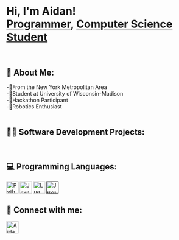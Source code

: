 <h1>Hi, I'm Aidan! <br/><a href="https://github.com/aidanmahoney">Programmer</a>, <a href="https://www.linkedin.com/in/aidan-michael-mahoney/">Computer Science Student</a>
<br>
<br>
<h2>🧑 About Me:</h2>
 -📍From the New York Metropolitan Area
<br> -🏫Student at University of Wisconsin-Madison
<br> -👾Hackathon Participant
<br> -🤖Robotics Enthusiast
<br>
<br>
<h2>👨‍💻 Software Development Projects:</h2>
<!--
- <b>Data Structures and Algorithms Practice (AlgoExpert)</b>
  - [Praciting DS & Algos in Python](https://github.com/joshmadakor1/Algorithms-Practice)
- <b>Full Stack Web App (React, NodeJS, Azure, and Machine Learning Components)</b>
  - [Image Analysis Middleware](https://github.com/joshmadakor1/4chan-Image-Analysis-Middleware-C964) <b><i>(Potentially NSFW)</b></i>
- <b>PowerShell</b>
  - [Windows EventLog: Failed RDP Logins Source IP to full GeoData Conversion](https://github.com/joshmadakor1/Sentinel-Lab)
  - [JWipe (Disk Wiping Utility)](https://github.com/joshmadakor1/Jwipe.PowerShell)
  - [Active Directory Bulk User Creation](https://github.com/joshmadakor1/AD_PS)
  - [FIM (File Integrity Monitor)](https://github.com/joshmadakor1/PowerShell-Integrity-FIM)
- <b>C# (.NET Desktop Applications)</b>
  - [Ransomware Proof of Concept (Encrypter)](https://github.com/joshmadakor1/EncrypterPOC)
  - [Ransomware Proof of Concept (Decrypter)](https://github.com/joshmadakor1/DecrypterPOC)
  - [Keylogger with Email Capability](https://github.com/joshmadakor1/Key-Logger-With-Email)
- <b>Python</b>
  - [Package Delivery Application (Datastructures and Algorithms Demo)](https://github.com/joshmadakor1/Package-Delivery-Pathfinding-Algorithm)
-->
<br>
<h2>💻 Programming Languages: </h2>
<a href="https://www.python.org/">
  <img align="left" alt="Python" width="32px" src="https://github.com/aidanmahoney/aidanmahoney/assets/149884417/333787b0-0a66-40d0-b99a-ecb9648097d4" />
</a>
<a href="https://www.java.com/en/">
  <img align="left" alt="Java" width="32px" src="https://github.com/aidanmahoney/aidanmahoney/assets/149884417/de611d2d-d39b-4cd3-ba16-dec7ea823305" />
</a>
<a href="https://www.lua.org/">
  <img align="left" alt="Lua" width="32px" src="https://github.com/aidanmahoney/aidanmahoney/assets/149884417/b4f23450-f228-48c6-8f68-2e0dcd3a64f6" />
</a>
<a href="">
  <img align="left" alt="JavaScript" width="32px" src="https://github.com/aidanmahoney/aidanmahoney/assets/149884417/34966371-99c8-4487-b62a-44fde9fcd96d" />
</a>
<br>
<br>
<h2>🤳 Connect with me:</h2>
<a href="https://www.python.org/">
  <img align="left" alt="Aidan Mahoney | LinkedIn" width="32px" src="https://github.com/aidanmahoney/aidanmahoney/assets/149884417/10765e3e-0e30-420b-95e2-d7d6341c81c5" />
</a>
<!--
[<img align="left" alt="JoshMadakor | Twitter" width="22px" src="https://cdn.jsdelivr.net/npm/simple-icons@v3/icons/twitter.svg" />][twitter]
[<img align="left" alt="JoshMadakor | Instagram" width="22px" src="https://cdn.jsdelivr.net/npm/simple-icons@v3/icons/instagram.svg" />][instagram]
<img align="left" alt="Aidan Mahoney | LinkedIn" width="22px" src="https://cdn.jsdelivr.net/npm/simple-icons@v3/icons/linkedin.svg" />

![image](https://github.com/aidanmahoney/aidanmahoney/assets/149884417/10765e3e-0e30-420b-95e2-d7d6341c81c5)

[twitter]: https://twitter.com/joshmadakor
[youtube]: https://www.youtube.com/c/joshmadakor
[instagram]: https://www.instagram.com/joshmadakor/
[linkedin]: https://linkedin.com/in/aidan-michael-mahoney

**joshmadakor1/joshmadakor1** is a ✨ _special_ ✨ repository because its `README.md` (this file) appears on your GitHub profile.

Here are some ideas to get you started:

- 🔭 I’m currently working on ...
- 🌱 I’m currently learning ...
- 👯 I’m looking to collaborate on ...
- 🤔 I’m looking for help with ...
- 💬 Ask me about ...
- 📫 How to reach me: ...
- 😄 Pronouns: ...
- ⚡ Fun fact: ...
-->
